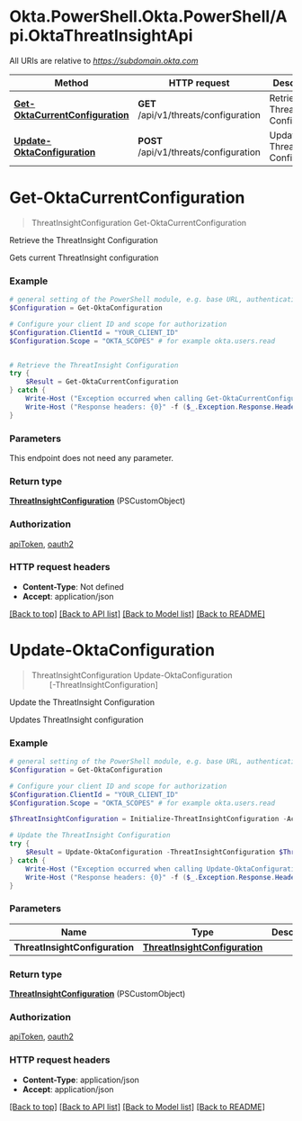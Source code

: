 # Okta.PowerShell.Okta.PowerShell/Api.OktaThreatInsightApi

All URIs are relative to *https://subdomain.okta.com*

Method | HTTP request | Description
------------- | ------------- | -------------
[**Get-OktaCurrentConfiguration**](OktaThreatInsightApi.md#Get-OktaCurrentConfiguration) | **GET** /api/v1/threats/configuration | Retrieve the ThreatInsight Configuration
[**Update-OktaConfiguration**](OktaThreatInsightApi.md#Update-OktaConfiguration) | **POST** /api/v1/threats/configuration | Update the ThreatInsight Configuration


<a id="Get-OktaCurrentConfiguration"></a>
# **Get-OktaCurrentConfiguration**
> ThreatInsightConfiguration Get-OktaCurrentConfiguration<br>

Retrieve the ThreatInsight Configuration

Gets current ThreatInsight configuration

### Example
```powershell
# general setting of the PowerShell module, e.g. base URL, authentication, etc
$Configuration = Get-OktaConfiguration

# Configure your client ID and scope for authorization
$Configuration.ClientId = "YOUR_CLIENT_ID"
$Configuration.Scope = "OKTA_SCOPES" # for example okta.users.read


# Retrieve the ThreatInsight Configuration
try {
    $Result = Get-OktaCurrentConfiguration
} catch {
    Write-Host ("Exception occurred when calling Get-OktaCurrentConfiguration: {0}" -f ($_.ErrorDetails | ConvertFrom-Json))
    Write-Host ("Response headers: {0}" -f ($_.Exception.Response.Headers | ConvertTo-Json))
}
```

### Parameters
This endpoint does not need any parameter.

### Return type

[**ThreatInsightConfiguration**](ThreatInsightConfiguration.md) (PSCustomObject)

### Authorization

[apiToken](../README.md#apiToken), [oauth2](../README.md#oauth2)

### HTTP request headers

 - **Content-Type**: Not defined
 - **Accept**: application/json

[[Back to top]](#) [[Back to API list]](../README.md#documentation-for-api-endpoints) [[Back to Model list]](../README.md#documentation-for-models) [[Back to README]](../README.md)

<a id="Update-OktaConfiguration"></a>
# **Update-OktaConfiguration**
> ThreatInsightConfiguration Update-OktaConfiguration<br>
> &nbsp;&nbsp;&nbsp;&nbsp;&nbsp;&nbsp;&nbsp;&nbsp;[-ThreatInsightConfiguration] <PSCustomObject><br>

Update the ThreatInsight Configuration

Updates ThreatInsight configuration

### Example
```powershell
# general setting of the PowerShell module, e.g. base URL, authentication, etc
$Configuration = Get-OktaConfiguration

# Configure your client ID and scope for authorization
$Configuration.ClientId = "YOUR_CLIENT_ID"
$Configuration.Scope = "OKTA_SCOPES" # for example okta.users.read

$ThreatInsightConfiguration = Initialize-ThreatInsightConfiguration -Action "MyAction" -Created (Get-Date) -ExcludeZones "MyExcludeZones" -LastUpdated (Get-Date) -Links @{ key_example =  } # ThreatInsightConfiguration | 

# Update the ThreatInsight Configuration
try {
    $Result = Update-OktaConfiguration -ThreatInsightConfiguration $ThreatInsightConfiguration
} catch {
    Write-Host ("Exception occurred when calling Update-OktaConfiguration: {0}" -f ($_.ErrorDetails | ConvertFrom-Json))
    Write-Host ("Response headers: {0}" -f ($_.Exception.Response.Headers | ConvertTo-Json))
}
```

### Parameters

Name | Type | Description  | Notes
------------- | ------------- | ------------- | -------------
 **ThreatInsightConfiguration** | [**ThreatInsightConfiguration**](ThreatInsightConfiguration.md)|  | 

### Return type

[**ThreatInsightConfiguration**](ThreatInsightConfiguration.md) (PSCustomObject)

### Authorization

[apiToken](../README.md#apiToken), [oauth2](../README.md#oauth2)

### HTTP request headers

 - **Content-Type**: application/json
 - **Accept**: application/json

[[Back to top]](#) [[Back to API list]](../README.md#documentation-for-api-endpoints) [[Back to Model list]](../README.md#documentation-for-models) [[Back to README]](../README.md)

